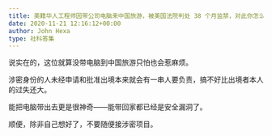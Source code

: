 ```yaml
---
title: 美籍华人工程师因带公司电脑来中国旅游，被美国法院判处 38 个月监禁，对此你怎么看？
date: 2020-11-21 12:16:12+00:00
author: John Hexa
type: 社科答集
---
```

说实在的，这位就算没带电脑到中国旅游只怕也会惹麻烦。

涉密身份的人未经申请和批准出境本来就会有一串人要负责，搞不好比出境者本人的过失还大。

能把电脑带出去更是很神奇——能带回家都已经是安全漏洞了。

顺便，除非自己想好了，不要随便接涉密项目。


